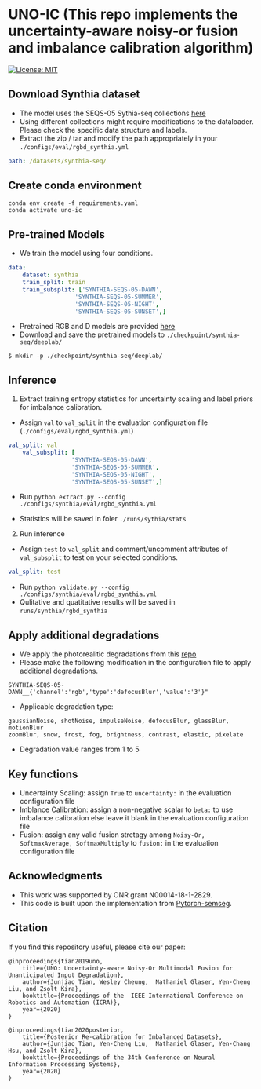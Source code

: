 # UNO-IC (This repo implements the uncertainty-aware noisy-or fusion and imbalance calibration algorithm)
[![License: MIT](https://img.shields.io/badge/License-MIT-yellow.svg)](https://opensource.org/licenses/MIT) 


## Download Synthia dataset

- The model uses the SEQS-05 Sythia-seq collections [here](http://synthia-dataset.net/downloads/)
- Using different collections might require modifications to the dataloader. Please check the specific data structure and labels.
- Extract the zip / tar and modify the path appropriately in your `./configs/eval/rgbd_synthia.yml`
```yaml
path: /datasets/synthia-seq/
```

## Create conda environment
```
conda env create -f requirements.yaml
conda activate uno-ic
```

## Pre-trained Models 
- We train the model using four conditions. 
```yaml
data:
    dataset: synthia
    train_split: train
    train_subsplit: ['SYNTHIA-SEQS-05-DAWN',
                   'SYNTHIA-SEQS-05-SUMMER',
                   'SYNTHIA-SEQS-05-NIGHT', 
                   'SYNTHIA-SEQS-05-SUNSET',]
```
- Pretrained RGB and D models are provided [here](https://drive.google.com/file/d/1tlHa0PF5nK0SS1gPuTCKBz1yC4Q_ARIS/view?usp=sharing)
- Download and save the pretrained models to `./checkpoint/synthia-seq/deeplab/` 
```
$ mkdir -p ./checkpoint/synthia-seq/deeplab/
```


## Inference
1. Extract training entropy statistics for uncertainty scaling and label priors for imbalance calibration.
- Assign `val` to `val_split` in the evaluation configuration file (`./configs/eval/rgbd_synthia.yml`)
```yaml
val_split: val
    val_subsplit: [
                  'SYNTHIA-SEQS-05-DAWN',
                  'SYNTHIA-SEQS-05-SUMMER',
                  'SYNTHIA-SEQS-05-NIGHT', 
                  'SYNTHIA-SEQS-05-SUNSET',]
```
- Run `python extract.py --config ./configs/synthia/eval/rgbd_synthia.yml`

- Statistics will be saved in foler `./runs/sythia/stats`

2. Run inference
- Assign  `test` to `val_split` and comment/uncomment attributes of `val_subsplit` to test on your selected conditions.
```yaml
val_split: test 
```
- Run `python validate.py --config ./configs/synthia/eval/rgbd_synthia.yml` 
- Qulitative and quatitative results will be saved in `runs/synthia/rgbd_synthia`

## Apply additional degradations
- We apply the photorealitic degradations from this [repo](https://github.com/hendrycks/robustness)
- Please make the following modification in the configuration file to apply additional degradations.
```
SYNTHIA-SEQS-05-DAWN__{'channel':'rgb','type':'defocusBlur','value':'3'}"
```
- Applicable degradation type: 
```
gaussianNoise, shotNoise, impulseNoise, defocusBlur, glassBlur, motionBlur
zoomBlur, snow, frost, fog, brightness, contrast, elastic, pixelate
```
- Degradation value ranges from 1 to 5

## Key functions
- Uncertainty Scaling: assign `True` to `uncertainty:` in the evaluation configuration file
- Imblance Calibration: assign a non-negative scalar to `beta:` to use imbalance calibration else leave it blank in the evaluation configuration file
- Fusion: assign any valid fusion stretagy among `Noisy-Or, SoftmaxAverage, SoftmaxMultiply` to `fusion:` in the evaluation configuration file


## Acknowledgments
- This work was supported by ONR grant N00014-18-1-2829.
- This code is built upon the implementation from [Pytorch-semseg](https://github.com/meetshah1995/pytorch-semseg).

## Citation
If you find this repository useful, please cite our paper:

```
@inproceedings{tian2019uno,
    title={UNO: Uncertainty-aware Noisy-Or Multimodal Fusion for Unanticipated Input Degradation},
    author={Junjiao Tian, Wesley Cheung,  Nathaniel Glaser, Yen-Cheng Liu, and Zsolt Kira},
    booktitle={Proceedings of the  IEEE International Conference on Robotics and Automation (ICRA)},
    year={2020}
}

@inproceedings{tian2020posterior,
    title={Posterior Re-calibration for Imbalanced Datasets},
    author={Junjiao Tian, Yen-Cheng Liu,  Nathaniel Glaser, Yen-Chang Hsu, and Zsolt Kira},
    booktitle={Proceedings of the 34th Conference on Neural Information Processing Systems},
    year={2020}
}
```
